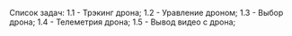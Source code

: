 Список задач:
	1.1 - Трэкинг дрона;
	1.2 - Уравление дроном;
	1.3 - Выбор дрона;
	1.4 - Телеметрия дрона;
	1.5 - Вывод видео с дрона;